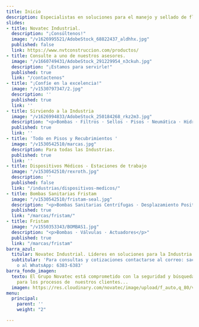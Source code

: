 ```yaml
---
title: Inicio
description: Especialistas en soluciones para el manejo y sellado de fluidos.
slides:
- title: Novatec Industrial.
  description: "¡Consúltenos!"
  image: "/v1626995521/AdobeStock_68822437_aldhhx.jpg"
  published: false
  link: https://www.nvtconstruccion.com/productos/
- title: Consulte a uno de nuestros asesores.
  image: "/v1660749431/AdobeStock_291229954_n3ckuh.jpg"
  description: "¡Estamos para servirle!"
  published: true
  link: "/contactenos"
- title: "¡Confíe en la excelencia!"
  image: "/v1530797347/2.jpg"
  description: ''
  published: true
  link: ''
- title: Sirviendo a la Industria
  image: "/v1626994833/AdobeStock_250184268_rkz2m3.jpg"
  description: "<p>Bombas · Filtros · Sellos · Pisos · Neumática · Hidráulica</p>"
  published: true
  link: ''
- title: 'Todo en Pisos y Recubrimientos '
  image: "/v1530542510/marcas.jpg"
  description: Para todas las Industrias.
  published: true
  link: ''
- title: Dispositivos Médicos - Estaciones de trabajo
  image: "/v1530542510/rexroth.jpg"
  description: ''
  published: false
  link: "/industrias/dispositivos-medicos/"
- title: Bombas Sanitarias Fristam
  image: "/v1530542510/fristam-seal.jpg"
  description: "<p>Bombas Sanitarias Centrífugas · Desplazamiento Positivas · Mezcladoras</p>"
  published: true
  link: "/marcas/fristam/"
- title: Fristam
  image: "/v1550353343/BOMBAS1.jpg"
  description: "<p>Bombas · Válvulas · Actuadores</p>"
  published: true
  link: "/marcas/fristam"
barra_azul:
  titular: Novatec Industrial. Líderes en soluciones para la Industria.
  subtitular: 'Para consultas y cotizaciones contactarse al correo: sac@novatec.cr
    o al WhatsApp: 6383-6383'
barra_fondo_imagen:
  texto: El Grupo Novatec está comprometido con la seguridad y búsqueda de soluciones
    para los procesos de  nuestros clientes...
  imagen: https://res.cloudinary.com/novatec/image/upload/f_auto,q_80/v1530333582/slide3-dark.jpg
menu:
  principal:
    parent: ''
    weight: "2"

---
```


